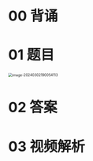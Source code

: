 # 00 背诵



# 01 题目

<img src="https://cvp.oss-cn-shanghai.aliyuncs.com/picgo/202403021900189.png" alt="image-20240302190054113" style="zoom:50%;" />



# 02 答案







# 03 视频解析